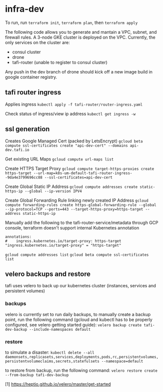# infra-dev

To run, run `terraform init`, `terraform plan`, then `terraform apply`

The following code allows you to generate and mantain a VPC, subnet, and firewall rules. A 3-node GKE cluster is deployed on the VPC. Currently, the only services on the cluster are:

- consul cluster
- drone
- tafi-router (unable to register to consul cluster)

Any push in the dev branch of drone should kick off a new image build in google container registry.

## tafi router ingress
 
Applies ingress
`kubectl apply -f tafi-router/router-ingress.yaml`

Check status of ingress/view ip address
`kubectl get ingress -w` 

## ssl generation

Creates Google Managed Cert (packed by LetsEncrypt)
`gcloud beta compute ssl-certificates create "api-dev-cert" --domains api-dev.tafi.io`

Get existing URL Maps
`gcloud compute url-maps list`

Create HTTPS Target Proxy
`gcloud compute target-https-proxies create https-target --url-map=k8s-um-default-tafi-router-ingress--9da4e3799696cc88 --ssl-certificates=api-dev-cert`

Create Global Static IP Address
`gcloud compute addresses create static-https-ip --global --ip-version IPV4`

Create Global Forwarding Rule linking newly created IP Address
`gcloud compute forwarding-rules create https-global-forwarding-rule --global --ip-protocol=TCP --ports=443 --target-https-proxy=https-target --address static-https-ip`

Manually add the following to the tafi-router-service/metadata through GCP console, terraform doesn't support internal Kubernetes annotation
```
annotations:
#    ingress.kubernetes.io/target-proxy: https-target
"ingress.kubernetes.io/target-proxy" = "https-target"
```

`gcloud compute addresses list`
`gcloud beta compute ssl-certificates list`

## velero backups and restore 

tafi uses velero to back up our kubernetes cluster (instances, services and persistent volumes)

### backups

velero is currently set to run daily backups, to manually create a backup point, run the following command (gcloud and kubectl has to be properly configured, see velero getting started guide):
`velero backup create tafi-dev-backup --include-namespaces default`

### restore
to simulate a disaster:
`kubectl delete --all daemonsets,replicasets,services,deployments,pods,rc,persistentvolumes,persistentvolumeclaims,secrets,statefulsets --namespace=default`

to restore from backup, run the following command:
`velero restore create --from-backup tafi-dev-backup`


[1] https://heptio.github.io/velero/master/get-started